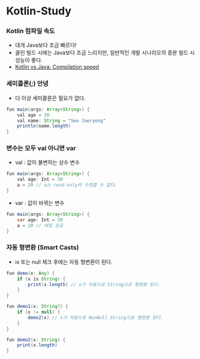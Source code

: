 # Kotlin-Study

### Kotlin 컴파일 속도
- 대개 Java보다 조금 빠르다!
- 클린 빌드 시에는 Java보다 조금 느리지만, 일반적인 개발 시나리오의 증분 빌드 시 성능이 좋다.
- [Kotlin vs Java: Compilation speed](https://medium.com/keepsafe-engineering/kotlin-vs-java-compilation-speed-e6c174b39b5d)

### 세미콜론(;) 안녕
- 더 이상 세미콜론은 필요가 없다.
```java
fun main(args: Array<String>) {
    val age = 30
    val name: String = "Seo Jaeryong"
    println(name.length)
}
```

### 변수는 모두 val 아니면 var
- val : 값이 불변하는 상수 변수
```java
fun main(args: Array<String>) {
	val age: Int = 30
    a = 20 // a는 read-only라 수정할 수 없다.
}
```
- var : 값이 바뀌는 변수
```java
fun main(args: Array<String>) {
	var age: Int = 30
    a = 20 // 대입 성공
}
```

### 자동 형변환 (Smart Casts)
- is 또는 null 체크 후에는 자동 형변환이 된다.
```java
fun demo(x: Any) {
    if (x is String) {
        print(x.length) // x가 자동으로 String으로 형변환 된다.
    }
}
```
```java
fun demo1(x: String?) {
    if (x != null) {
        demo2(x) // x가 자동으로 NonNull String으로 형변환 된다.
    }
}

fun demo2(x: String) {
    print(x.length)
}
```
